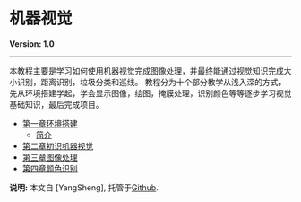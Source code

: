 # 

# 机器视觉

**Version: 1.0**

---
本教程主要是学习如何使用机器视觉完成图像处理，并最终能通过视觉知识完成大小识别，距离识别，垃圾分类和巡线。
教程分为十个部分教学从浅入深的方式，先从环境搭建学起，学会显示图像，绘图，掩膜处理，识别颜色等等逐步学习视觉基础知识，最后完成项目。


*   [第一章环境搭建](第一章环境搭建.md#overview)
    *   [简介](第一章环境搭建.md#简介)
*   [第二章初识机器视觉](第二章机器视觉-初识机器视觉.md)
*   [第三章图像处理](第三章图像处理.md)
*   [第四章颜色识别](第四章颜色识别.md)

**说明:** 本文自 [YangSheng], 托管于[Github][github].

[github]: https://github.com/yangzl2014/OpenCV-Tutorial/
